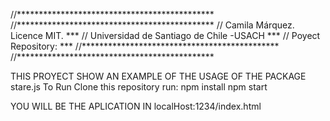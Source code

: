 //*********************************************
//*********************************************
// Camila Márquez. Licence MIT.             ***
// Universidad de Santiago de Chile -USACH  ***
// Poyect Repository:                       ***
//*********************************************
//*********************************************

THIS PROYECT SHOW AN EXAMPLE OF THE USAGE OF THE PACKAGE stare.js
To Run Clone this repository
run:
npm install
npm start

YOU WILL BE THE APLICATION IN
localHost:1234/index.html
